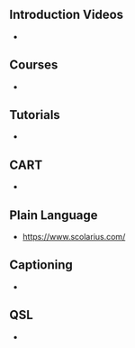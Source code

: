 ## Introduction Videos
* 

## Courses
*

## Tutorials
*

## CART
*

## Plain Language
* https://www.scolarius.com/ 

## Captioning
*

## QSL
*

